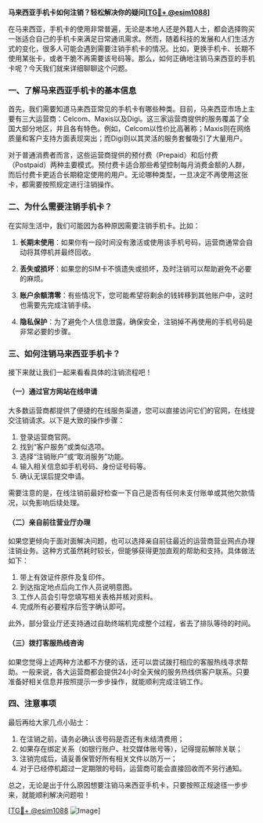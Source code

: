 **马来西亚手机卡如何注销？轻松解决你的疑问[[TG💪+ @esim1088](https://t.me/s/esim1088)]**

在马来西亚，手机卡的使用非常普遍，无论是本地人还是外籍人士，都会选择购买一张适合自己的手机卡来满足日常通讯需求。然而，随着科技的发展和人们生活方式的变化，很多人可能会遇到需要注销手机卡的情况。比如，更换手机卡、长期不使用某张卡，或者干脆不再需要该号码等。那么，如何正确地注销马来西亚的手机卡呢？今天我们就来详细聊聊这个问题。

### 一、了解马来西亚手机卡的基本信息

首先，我们需要知道马来西亚常见的手机卡有哪些种类。目前，马来西亚市场上主要有三大运营商：Celcom、Maxis以及Digi。这三家运营商提供的服务覆盖了全国大部分地区，并且各有特色。例如，Celcom以性价比高著称；Maxis则在网络质量和客户支持方面表现突出；而Digi则以其灵活的服务套餐吸引了大量用户。

对于普通消费者而言，这些运营商提供的预付费（Prepaid）和后付费（Postpaid）两种主要模式。预付费卡适合那些希望控制每月消费金额的人群，而后付费卡更适合长期稳定使用的用户。无论哪种类型，一旦决定不再使用这张卡，都需要按照规定进行注销操作。

### 二、为什么需要注销手机卡？

在实际生活中，我们可能因为各种原因需要注销手机卡。比如：

1. **长期未使用**：如果你有一段时间没有激活或使用该手机号码，运营商通常会自动将其停机并最终回收。
   
2. **丢失或损坏**：如果您的SIM卡不慎遗失或损坏，及时注销可以帮助避免不必要的麻烦。
   
3. **账户余额清零**：有些情况下，您可能希望将剩余的钱转移到其他账户中，这时也需要先完成注销手续。
   
4. **隐私保护**：为了避免个人信息泄露，确保安全，注销掉不再使用的手机号码是非常必要的步骤。

### 三、如何注销马来西亚手机卡？

接下来就让我们一起来看看具体的注销流程吧！

#### （一）通过官方网站在线申请

大多数运营商都提供了便捷的在线服务渠道，您可以直接访问它们的官网，在线提交注销请求。以下是大致的操作步骤：

1. 登录运营商官网。
2. 找到“客户服务”或类似选项。
3. 选择“注销账户”或“取消服务”功能。
4. 输入相关信息如手机号码、身份证号码等。
5. 确认无误后提交申请。

需要注意的是，在线注销前最好检查一下自己是否有任何未支付账单或其他欠款情况，以免影响后续处理。

#### （二）亲自前往营业厅办理

如果您更倾向于面对面解决问题，也可以选择亲自前往最近的运营商营业网点办理注销业务。这种方式虽然耗时较长，但能够获得更加直观的帮助和支持。具体做法如下：

1. 带上有效证件原件及复印件。
2. 到达指定地点后向工作人员说明意图。
3. 工作人员会引导您填写相关表格并核对资料。
4. 完成所有必要程序后签字确认即可。

此外，部分营业厅还支持通过自助终端机完成整个过程，省去了排队等待的时间。

#### （三）拨打客服热线咨询

如果您觉得上述两种方法都不方便的话，还可以尝试拨打相应的客服热线寻求帮助。一般来说，各大运营商都会提供24小时全天候的服务热线供客户联系。只要准备好相关信息并按照提示一步步操作，就能顺利完成注销工作。

### 四、注意事项

最后再给大家几点小贴士：

1. 在注销之前，请务必确认该号码是否还有未结清费用；
2. 如果存在绑定关系（如银行账户、社交媒体账号等），记得提前解除关联；
3. 注销完成后，请妥善保管好所有相关文件以防万一；
4. 对于已经停机超过一定期限的号码，运营商可能会直接回收而不另行通知。

总之，无论是出于什么原因想要注销马来西亚手机卡，只要按照正规途径一步步来，就能顺利解决问题啦！

[[TG💪+ @esim1088](https://t.me/s/esim1088) ![Image](https://i.postimg.cc/4NQfJmqS/Snipaste-2025-05-13-00-14-12.png)]